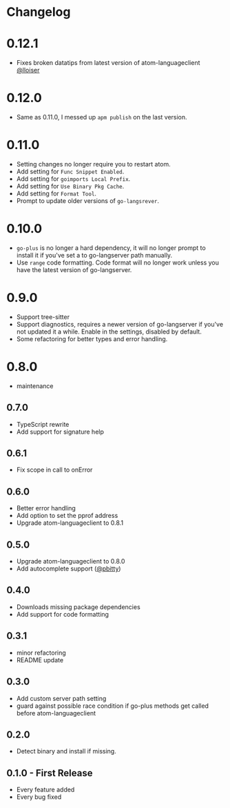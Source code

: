 # Changelog

# 0.12.1
*   Fixes broken datatips from latest version of atom-languageclient
    [@lloiser](https://github.com/lloiser)

# 0.12.0
*   Same as 0.11.0, I messed up `apm publish` on the last version.

# 0.11.0
*   Setting changes no longer require you to restart atom.
*   Add setting for `Func Snippet Enabled`.
*   Add setting for `goimports Local Prefix`.
*   Add setting for `Use Binary Pkg Cache`.
*   Add setting for `Format Tool`.
*   Prompt to update older versions of `go-langsrever`.

# 0.10.0
*   `go-plus` is no longer a hard dependency, it will no longer prompt to
    install it if you've set a to go-langserver path manually.
*   Use `range` code formatting. Code format will no longer work unless you have
    the latest version of go-langserver.

# 0.9.0
*   Support tree-sitter
*   Support diagnostics, requires a newer version of go-langserver if you've
    not updated it a while. Enable in the settings, disabled by default.
*   Some refactoring for better types and error handling.

# 0.8.0
*   maintenance

## 0.7.0
*   TypeScript rewrite
*   Add support for signature help

## 0.6.1
*   Fix scope in call to onError

## 0.6.0
*   Better error handling
*   Add option to set the pprof address
*   Upgrade atom-languageclient to 0.8.1

## 0.5.0
*   Upgrade atom-languageclient to 0.8.0
*   Add autocomplete support ([@pbitty](https://github.com/pbitty))

## 0.4.0
*   Downloads missing package dependencies
*   Add support for code formatting

## 0.3.1
*   minor refactoring
*   README update

## 0.3.0
*   Add custom server path setting
*   guard against possible race condition if go-plus methods get called before
    atom-languageclient

## 0.2.0
*   Detect binary and install if missing.

## 0.1.0 - First Release
*   Every feature added
*   Every bug fixed
